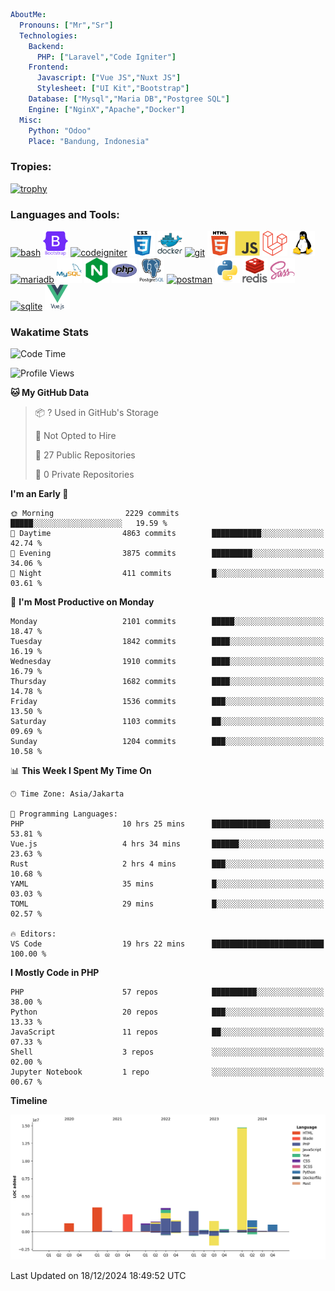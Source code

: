 ```yaml
AboutMe:
  Pronouns: ["Mr","Sr"]
  Technologies:
    Backend:
      PHP: ["Laravel","Code Igniter"]
    Frontend:
      Javascript: ["Vue JS","Nuxt JS"]
      Stylesheet: ["UI Kit","Bootstrap"]
    Database: ["Mysql","Maria DB","Postgree SQL"]
    Engine: ["NginX","Apache","Docker"]
  Misc:
    Python: "Odoo"
    Place: "Bandung, Indonesia"
```
### Tropies:

[![trophy](https://github-profile-trophy.vercel.app/?username=vheins&rank=-C,-B)](https://github.com/vheins)

### Languages and Tools:

[<img src="https://www.vectorlogo.zone/logos/gnu_bash/gnu_bash-icon.svg" alt="bash" width="40" height="40"/>](https://www.gnu.org/software/bash/)
[<img src="https://raw.githubusercontent.com/devicons/devicon/master/icons/bootstrap/bootstrap-plain-wordmark.svg" alt="bootstrap" width="40" height="40"/>](https://getbootstrap.com)
[<img src="https://cdn.worldvectorlogo.com/logos/codeigniter.svg" alt="codeigniter" width="40" height="40"/>](https://codeigniter.com)
[<img src="https://raw.githubusercontent.com/devicons/devicon/master/icons/css3/css3-original-wordmark.svg" alt="css3" width="40" height="40"/>](https://www.w3schools.com/css/)
[<img src="https://raw.githubusercontent.com/devicons/devicon/master/icons/docker/docker-original-wordmark.svg" alt="docker" width="40" height="40"/>](https://www.docker.com/)
[<img src="https://www.vectorlogo.zone/logos/git-scm/git-scm-icon.svg" alt="git" width="40" height="40"/>](https://git-scm.com/)
[<img src="https://raw.githubusercontent.com/devicons/devicon/master/icons/html5/html5-original-wordmark.svg" alt="html5" width="40" height="40"/>](https://www.w3.org/html/)
[<img src="https://raw.githubusercontent.com/devicons/devicon/master/icons/javascript/javascript-original.svg" alt="javascript" width="40" height="40"/>](https://developer.mozilla.org/en-US/docs/Web/JavaScript)
[<img src="https://raw.githubusercontent.com/devicons/devicon/master/icons/laravel/laravel-original.svg" alt="laravel" width="40" height="40"/>](https://laravel.com/)
[<img src="https://raw.githubusercontent.com/devicons/devicon/master/icons/linux/linux-original.svg" alt="linux" width="40" height="40"/>](https://www.linux.org/)
[<img src="https://www.vectorlogo.zone/logos/mariadb/mariadb-icon.svg" alt="mariadb" width="40" height="40"/>](https://mariadb.org/)
[<img src="https://raw.githubusercontent.com/devicons/devicon/master/icons/mysql/mysql-original-wordmark.svg" alt="mysql" width="40" height="40"/>](https://www.mysql.com/)
[<img src="https://raw.githubusercontent.com/devicons/devicon/master/icons/nginx/nginx-original.svg" alt="nginx" width="40" height="40"/>](https://www.nginx.com)
[<img src="https://raw.githubusercontent.com/devicons/devicon/master/icons/php/php-original.svg" alt="php" width="40" height="40"/>](https://www.php.net)
[<img src="https://raw.githubusercontent.com/devicons/devicon/master/icons/postgresql/postgresql-original-wordmark.svg" alt="postgresql" width="40" height="40"/>](https://www.postgresql.org)
[<img src="https://www.vectorlogo.zone/logos/getpostman/getpostman-icon.svg" alt="postman" width="40" height="40"/>](https://postman.com)
[<img src="https://raw.githubusercontent.com/devicons/devicon/master/icons/python/python-original.svg" alt="python" width="40" height="40"/>](https://www.python.org)
[<img src="https://raw.githubusercontent.com/devicons/devicon/master/icons/redis/redis-original-wordmark.svg" alt="redis" width="40" height="40"/>](https://redis.io)
[<img src="https://raw.githubusercontent.com/devicons/devicon/master/icons/sass/sass-original.svg" alt="sass" width="40" height="40"/>](https://sass-lang.com)
[<img src="https://www.vectorlogo.zone/logos/sqlite/sqlite-icon.svg" alt="sqlite" width="40" height="40"/>](https://www.sqlite.org/)
[<img src="https://raw.githubusercontent.com/devicons/devicon/master/icons/vuejs/vuejs-original-wordmark.svg" alt="vuejs" width="40" height="40"/>](https://vuejs.org/)

### Wakatime Stats

<!--START_SECTION:waka-->
![Code Time](http://img.shields.io/badge/Code%20Time-2%2C187%20hrs%2021%20mins-blue)

![Profile Views](http://img.shields.io/badge/Profile%20Views-0-blue)

**🐱 My GitHub Data** 

> 📦 ? Used in GitHub's Storage 
 > 
> 🚫 Not Opted to Hire
 > 
> 📜 27 Public Repositories 
 > 
> 🔑 0 Private Repositories 
 > 
**I'm an Early 🐤** 

```text
🌞 Morning                2229 commits        █████░░░░░░░░░░░░░░░░░░░░   19.59 % 
🌆 Daytime                4863 commits        ███████████░░░░░░░░░░░░░░   42.74 % 
🌃 Evening                3875 commits        █████████░░░░░░░░░░░░░░░░   34.06 % 
🌙 Night                  411 commits         █░░░░░░░░░░░░░░░░░░░░░░░░   03.61 % 
```
📅 **I'm Most Productive on Monday** 

```text
Monday                   2101 commits        █████░░░░░░░░░░░░░░░░░░░░   18.47 % 
Tuesday                  1842 commits        ████░░░░░░░░░░░░░░░░░░░░░   16.19 % 
Wednesday                1910 commits        ████░░░░░░░░░░░░░░░░░░░░░   16.79 % 
Thursday                 1682 commits        ████░░░░░░░░░░░░░░░░░░░░░   14.78 % 
Friday                   1536 commits        ███░░░░░░░░░░░░░░░░░░░░░░   13.50 % 
Saturday                 1103 commits        ██░░░░░░░░░░░░░░░░░░░░░░░   09.69 % 
Sunday                   1204 commits        ███░░░░░░░░░░░░░░░░░░░░░░   10.58 % 
```


📊 **This Week I Spent My Time On** 

```text
🕑︎ Time Zone: Asia/Jakarta

💬 Programming Languages: 
PHP                      10 hrs 25 mins      █████████████░░░░░░░░░░░░   53.81 % 
Vue.js                   4 hrs 34 mins       ██████░░░░░░░░░░░░░░░░░░░   23.63 % 
Rust                     2 hrs 4 mins        ███░░░░░░░░░░░░░░░░░░░░░░   10.68 % 
YAML                     35 mins             █░░░░░░░░░░░░░░░░░░░░░░░░   03.03 % 
TOML                     29 mins             █░░░░░░░░░░░░░░░░░░░░░░░░   02.57 % 

🔥 Editors: 
VS Code                  19 hrs 22 mins      █████████████████████████   100.00 % 
```

**I Mostly Code in PHP** 

```text
PHP                      57 repos            ██████████░░░░░░░░░░░░░░░   38.00 % 
Python                   20 repos            ███░░░░░░░░░░░░░░░░░░░░░░   13.33 % 
JavaScript               11 repos            ██░░░░░░░░░░░░░░░░░░░░░░░   07.33 % 
Shell                    3 repos             ░░░░░░░░░░░░░░░░░░░░░░░░░   02.00 % 
Jupyter Notebook         1 repo              ░░░░░░░░░░░░░░░░░░░░░░░░░   00.67 % 
```



**Timeline**

![Lines of Code chart](https://raw.githubusercontent.com/vheins/vheins/main/assets/bar_graph.png)


 Last Updated on 18/12/2024 18:49:52 UTC
<!--END_SECTION:waka-->
